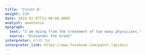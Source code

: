 ```yaml
---
title: 'הפטיטיס A'
weight: 220
date: 2018-02-07T11:00:00.000Z
analyst: amantonio
epigraph:
  text: "I am dying from the treatment of too many physicians."
  source: "Alexander the Great"
interpreter: פבל לפידוס
interpreter_link: https://www.facebook.com/pavel.lapidus/
---
```

